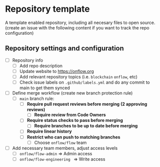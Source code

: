 # Repository template
A template enabled repository, including all necesary files to open source.
(create an issue with the following content if you want to track the repo configuration)

## Repository settings and configuration
- [ ]  Repository info
    - [ ]  Add repo description
    - [ ]  Update website to https://onflow.org
    - [ ]  Add relevant repository topics (i.e. `blockchain` `onflow`, etc)
    - [ ]  Check issue labels on `.github/labels.yml` and do any commit to main to get them synced
- [ ]  Define merge workflow (create new branch protection rule)
    - [ ]  `main` branch rule:
        - [ ]  **Require pull request reviews before merging (2 approving reviews)**
            - [ ]  **Require review from Code Owners**
        - [ ]  **Require status checks to pass before merging**
            - [ ]  **Require branches to be up to date before merging**
        - [ ]  **Require linear history**
        - [ ]   **Restrict who can push to matching branches**
            - [ ]  Choose `onflow/flow` team

- [ ]  Add necessary team members, adjust access levels
    - [ ]  `onflow/flow-admin` ⇒ Admin access
    - [ ]  `onflow/flow-engineering ` ⇒ Write access
